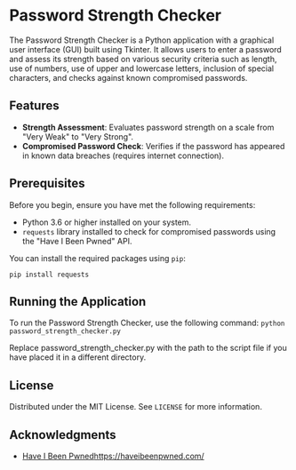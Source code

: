 # Password Strength Checker

The Password Strength Checker is a Python application with a graphical user interface (GUI) built using Tkinter. It allows users to enter a password and assess its strength based on various security criteria such as length, use of numbers, use of upper and lowercase letters, inclusion of special characters, and checks against known compromised passwords.

## Features

- **Strength Assessment**: Evaluates password strength on a scale from "Very Weak" to "Very Strong".
- **Compromised Password Check**: Verifies if the password has appeared in known data breaches (requires internet connection).

## Prerequisites

Before you begin, ensure you have met the following requirements:

- Python 3.6 or higher installed on your system.
- `requests` library installed to check for compromised passwords using the "Have I Been Pwned" API.

You can install the required packages using `pip`:

`
pip install requests
`

## Running the Application
To run the Password Strength Checker, use the following command:
`
python password_strength_checker.py
`

Replace password_strength_checker.py with the path to the script file if you have placed it in a different directory.

## License
Distributed under the MIT License. See `LICENSE` for more information.

## Acknowledgments
* [Have I Been Pwned](https://haveibeenpwned.com/)https://haveibeenpwned.com/
